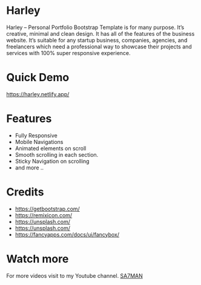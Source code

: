 # Harley
Harley – Personal Portfolio Bootstrap Template is for many purpose. It’s creative, minimal and clean design. It has all of the features of the business website. It’s suitable for any startup business, companies, agencies, and freelancers which need a professional way to showcase their projects and services with 100% super responsive experience.


# Quick Demo
https://harley.netlify.app/


# Features
- Fully Responsive
- Mobile Navigations
- Animated elements on scroll
- Smooth scrolling in each section.
- Sticky Navigation on scrolling
- and more ..


# Credits
- https://getbootstrap.com/
- https://remixicon.com/
- https://unsplash.com/
- https://unsplash.com/
- https://fancyapps.com/docs/ui/fancybox/

# Watch more
For more videos visit to my Youtube channel. [SA7MAN](https://www.youtube.com/c/SA7MAN)
